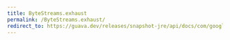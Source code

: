 ```yaml
---
title: ByteStreams.exhaust
permalink: /ByteStreams.exhaust/
redirect_to: https://guava.dev/releases/snapshot-jre/api/docs/com/google/common/io/ByteStreams.html#exhaust-java.io.InputStream-
---
```

